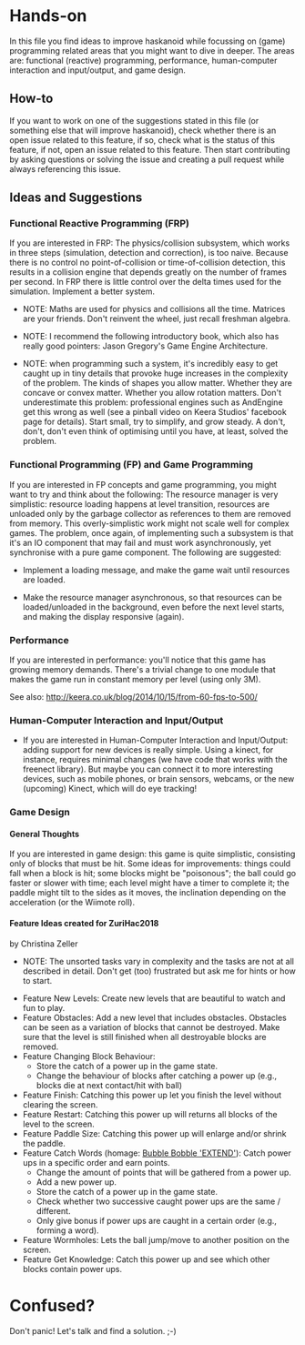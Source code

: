 # Hands-on

In this file you find ideas to improve haskanoid while focussing on (game)
programming related areas that you might want to dive in deeper. The areas are:
functional (reactive) programming, performance, human-computer interaction and
input/output, and game design.

## How-to

If you want to work on one of the suggestions stated in this file (or something
else that will improve haskanoid), check whether there is an open issue related
to this feature, if so, check what is the status of this feature, if not, open
an issue related to this feature. Then start contributing by asking questions
or solving the issue and creating a pull request while always referencing this
issue.

## Ideas and Suggestions

### Functional Reactive Programming (FRP)

If you are interested in FRP: The physics/collision subsystem,
which works in three steps (simulation, detection and correction),
is too naive. Because there is no control no point-of-collision or
time-of-collision detection, this results in a collision engine that depends
greatly on the number of frames per second. In FRP there is little control over
the delta times used for the simulation. Implement a better system.

* NOTE: Maths are used for physics and collisions all the time. Matrices are
  your friends. Don't reinvent the wheel, just recall freshman algebra.

* NOTE: I recommend the following introductory book, which also
  has really good pointers: Jason Gregory's Game Engine Architecture.

* NOTE: when programming such a system, it's incredibly easy to get
  caught up in tiny details that provoke huge increases in the complexity of
  the problem. The kinds of shapes you allow matter. Whether they are concave or
  convex matter. Whether you allow rotation matters. Don't underestimate this
  problem: professional engines such as AndEngine get this wrong as well (see a
  pinball video on Keera Studios' facebook page for details).
  Start small, try to simplify, and grow steady. A don't, don't, don't
  even think of optimising until you have, at least, solved the problem.

### Functional Programming (FP) and Game Programming

If you are interested in FP concepts and game programming, you might want
to try and think about the following: The resource manager is very
simplistic: resource loading happens at level transition, resources are
unloaded only by the garbage collector as references to them are removed from
memory. This overly-simplistic work might not scale well for complex
games. The problem, once again, of implementing such a subsystem is that it's
an IO component that may fail and must work asynchronously, yet synchronise
with a pure game component. The following are suggested:

* Implement a loading message, and make the game wait until resources
  are loaded.

* Make the resource manager asynchronous, so that resources can
  be loaded/unloaded in the background, even before the next
  level starts, and making the display responsive (again).

### Performance

If you are interested in performance: you'll notice that this game has
growing memory demands.  There's a trivial change to one module that makes
the game run in constant memory per level (using only 3M).

See also: http://keera.co.uk/blog/2014/10/15/from-60-fps-to-500/

### Human-Computer Interaction and Input/Output

* If you are interested in Human-Computer Interaction and Input/Output:
  adding support for new devices is really simple. Using a kinect,
  for instance, requires minimal changes (we have code that works with
  the freenect library). But maybe you can connect it to more interesting
  devices, such as mobile phones, or brain sensors, webcams, or the new
  (upcoming) Kinect, which will do eye tracking!

### Game Design

#### General Thoughts

If you are interested in game design: this game is quite simplistic,
consisting only of blocks that must be hit. Some ideas for improvements:
things could fall when a block is hit; some blocks might be "poisonous";
the ball could go faster or slower with time; each level might have
a timer to complete it; the paddle might tilt to the sides as it moves,
the inclination depending on the acceleration (or the Wiimote roll).


#### Feature Ideas created for ZuriHac2018
by Christina Zeller

* NOTE: The unsorted tasks vary in complexity and the tasks are not at all described in detail.
  Don't get (too) frustrated but ask me for hints or how to start.

- Feature New Levels:
  Create new levels that are beautiful to watch and fun to play.
- Feature Obstacles:
  Add a new level that includes obstacles.
  Obstacles can be seen as a variation of blocks that cannot be destroyed.
  Make sure that the level is still finished when all destroyable blocks are removed.
- Feature Changing Block Behaviour:
  - Store the catch of a power up in the game state.
  - Change the behaviour of blocks after catching a power up
    (e.g., blocks die at next contact/hit with ball)
- Feature Finish:
  Catching this power up let you finish the level without clearing the screen.
- Feature Restart:
  Catching this power up will returns all blocks of the level to the screen.
- Feature Paddle Size:
  Catching this power up will enlarge and/or shrink the paddle.
- Feature Catch Words (homage: [Bubble Bobble 'EXTEND'](https://en.wikipedia.org/wiki/Bubble_Bobble)):
  Catch power ups in a specific order and earn points.
  - Change the amount of points that will be gathered from a power up.
  - Add a new power up.
  - Store the catch of a power up in the game state.
  - Check whether two successive caught power ups are the same / different.
  - Only give bonus if power ups are caught in a certain order (e.g., forming a word).
- Feature Wormholes:
  Lets the ball jump/move to another position on the screen.
- Feature Get Knowledge:
  Catch this power up and see which other blocks contain power ups.

# Confused?
Don't panic! Let's talk and find a solution. ;-)
